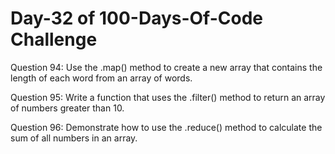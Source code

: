 # Day-32 of 100-Days-Of-Code Challenge

Question 94: Use the .map() method to create a new array that contains the length of each word from an array of words.

Question 95: Write a function that uses the .filter() method to return an array of numbers greater than 10.

Question 96: Demonstrate how to use the .reduce() method to calculate the sum of all numbers in an array.
